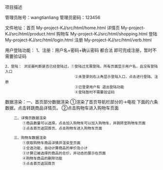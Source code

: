 项目描述

管理员账号：wangtianliang       管理员密码：123456

文件地址：首页       My-project-KJ/src/html/home.html
        详情页      My-project-KJ/src/html/product.html
        购物车      My-project-KJ/src/html/shopping.html
        登陆       My-project-KJ/src/html/login.html
        注册       My-project-KJ/src/html/verb.html


用户登陆功能：
    1、注册：用户名+密码+确认密码 都合法 即可完成注册，暂时不需要验证码

    2、登陆： 浏览器判断是否已经登陆过，①登陆过无需登陆，所有页面显示用户名，且没有登陆入口
                                    ②未登录则右上角显示登陆入口，点击进行登陆、注册
                                    ③已登录用户有 退出登陆功能
                                    ④登陆暂时不需要验证码

数据渲染：一、首页部分数据渲染 
            ①渲染了首页导航栏部分的->电视  下面的六条数据，点击转跳商品详情页。
            ②点击购物车进入购物车页面


        二、详情页数据渲染 
            ①商品数量可以选择，点击加入购物车可以加入购物车，并跳转至购物车页面
            ②点击首页返回首页、点击购物车进入购物车页面

        三、购物车数据渲染
            ①获取购物车商品详情并渲染至页面
            ②全选功能，自动计算商品的单价及小计
            ③计算已被选择的商品的总价，并动态的展示在页面
            ④购物车商品的删除功能
            ⑤点击首页返回首页

